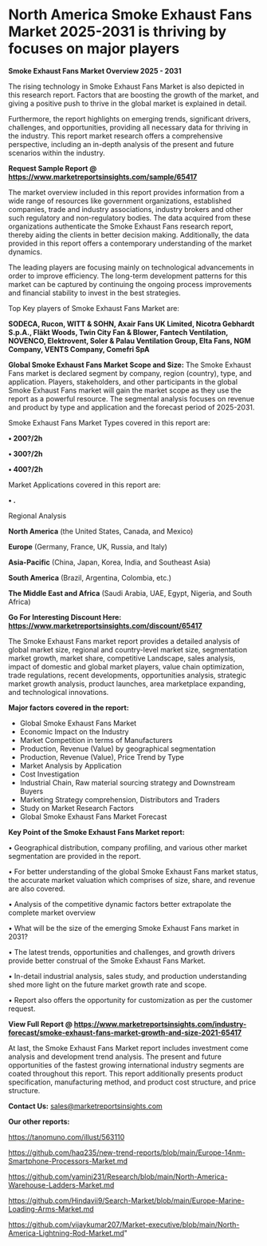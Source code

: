 # North America Smoke Exhaust Fans Market 2025-2031 is thriving by focuses on major players

<Strong> Smoke Exhaust Fans Market Overview 2025 - 2031</strong>

The rising technology in Smoke Exhaust Fans Market is also depicted in this research report. Factors that are boosting the growth of the market, and giving a positive push to thrive in the global market is explained in detail.

Furthermore, the report highlights on emerging trends, significant drivers, challenges, and opportunities, providing all necessary data for thriving in the industry. This report market research offers a comprehensive perspective, including an in-depth analysis of the present and future scenarios within the industry.

<strong>Request Sample Report @ <a href=https://www.marketreportsinsights.com/sample/65417>https://www.marketreportsinsights.com/sample/65417</a></strong>

The market overview included in this report provides information from a wide range of resources like government organizations, established companies, trade and industry associations, industry brokers and other such regulatory and non-regulatory bodies. The data acquired from these organizations authenticate the Smoke Exhaust Fans research report, thereby aiding the clients in better decision making. Additionally, the data provided in this report offers a contemporary understanding of the market dynamics.

The leading players are focusing mainly on technological advancements in order to improve efficiency. The long-term development patterns for this market can be captured by continuing the ongoing process improvements and financial stability to invest in the best strategies.

Top Key players of Smoke Exhaust Fans Market are:

<strong>SODECA, Rucon, WITT & SOHN, Axair Fans UK Limited, Nicotra Gebhardt S.p.A., Fläkt Woods, Twin City Fan & Blower, Fantech Ventilation, NOVENCO, Elektrovent, Soler & Palau Ventilation Group, Elta Fans, NGM Company, VENTS Company, Comefri SpA</strong>

<strong><b>Global Smoke Exhaust Fans Market Scope and Size:</b></strong>
The Smoke Exhaust Fans market is declared segment by company, region (country), type, and application. Players, stakeholders, and other participants in the global Smoke Exhaust Fans market will gain the market scope as they use the report as a powerful resource. The segmental analysis focuses on revenue and product by type and application and the forecast period of 2025-2031.

Smoke Exhaust Fans Market Types covered in this report are:

<strong>• 200?/2h

• 300?/2h

• 400?/2h</strong>

Market Applications covered in this report are:

<strong>• .</strong> 

Regional Analysis

<strong>North America</strong> (the United States, Canada, and Mexico)

<strong>Europe</strong> (Germany, France, UK, Russia, and Italy)

<strong>Asia-Pacific</strong> (China, Japan, Korea, India, and Southeast Asia)

<strong>South America</strong> (Brazil, Argentina, Colombia, etc.)

<strong>The Middle East and Africa</strong> (Saudi Arabia, UAE, Egypt, Nigeria, and South Africa)

<strong>Go For Interesting Discount Here: <a href=https://www.marketreportsinsights.com/discount/65417>https://www.marketreportsinsights.com/discount/65417</a></strong>

The Smoke Exhaust Fans market report provides a detailed analysis of global market size, regional and country-level market size, segmentation market growth, market share, competitive Landscape, sales analysis, impact of domestic and global market players, value chain optimization, trade regulations, recent developments, opportunities analysis, strategic market growth analysis, product launches, area marketplace expanding, and technological innovations.

<strong><b>Major factors covered in the report:</b></strong>
<ul>
  <li>Global Smoke Exhaust Fans Market </li>
  <li>Economic Impact on the Industry</li>
  <li>Market Competition in terms of Manufacturers</li>
  <li>Production, Revenue (Value) by geographical segmentation</li>
  <li>Production, Revenue (Value), Price Trend by Type</li>
  <li>Market Analysis by Application</li>
  <li>Cost Investigation</li>
  <li>Industrial Chain, Raw material sourcing strategy and Downstream Buyers</li>
  <li>Marketing Strategy comprehension, Distributors and Traders</li>
  <li>Study on Market Research Factors</li>
  <li>Global Smoke Exhaust Fans Market Forecast</li>
</ul>

<strong><b>Key Point of the Smoke Exhaust Fans Market report:</b></strong>

• Geographical distribution, company profiling, and various other market segmentation are provided in the report.

• For better understanding of the global Smoke Exhaust Fans market status, the accurate market valuation which comprises of size, share, and revenue are also covered.

• Analysis of the competitive dynamic factors better extrapolate the complete market overview

• What will be the size of the emerging Smoke Exhaust Fans market in 2031?

• The latest trends, opportunities and challenges, and growth drivers provide better construal of the Smoke Exhaust Fans Market.

• In-detail industrial analysis, sales study, and production understanding shed more light on the future market growth rate and scope.

• Report also offers the opportunity for customization as per the customer request.

<strong><b>View Full Report @ <a href=https://www.marketreportsinsights.com/industry-forecast/smoke-exhaust-fans-market-growth-and-size-2021-65417>https://www.marketreportsinsights.com/industry-forecast/smoke-exhaust-fans-market-growth-and-size-2021-65417</a></b></strong>


At last, the Smoke Exhaust Fans Market report includes investment come analysis and development trend analysis. The present and future opportunities of the fastest growing international industry segments are coated throughout this report. This report additionally presents product specification, manufacturing method, and product cost structure, and price structure.

<strong>Contact Us:</strong>
sales@marketreportsinsights.com

<strong>Our other reports:</strong>

<a href=https://tanomuno.com/illust/563110>https://tanomuno.com/illust/563110</a>

<a href=https://github.com/haq235/new-trend-reports/blob/main/Europe-14nm-Smartphone-Processors-Market.md>https://github.com/haq235/new-trend-reports/blob/main/Europe-14nm-Smartphone-Processors-Market.md</a>

<a href=https://github.com/yamini231/Research/blob/main/North-America-Warehouse-Ladders-Market.md>https://github.com/yamini231/Research/blob/main/North-America-Warehouse-Ladders-Market.md</a>

<a href=https://github.com/Hindavii9/Search-Market/blob/main/Europe-Marine-Loading-Arms-Market.md>https://github.com/Hindavii9/Search-Market/blob/main/Europe-Marine-Loading-Arms-Market.md</a>

<a href=https://github.com/vijaykumar207/Market-executive/blob/main/North-America-Lightning-Rod-Market.md>https://github.com/vijaykumar207/Market-executive/blob/main/North-America-Lightning-Rod-Market.md</a>"
